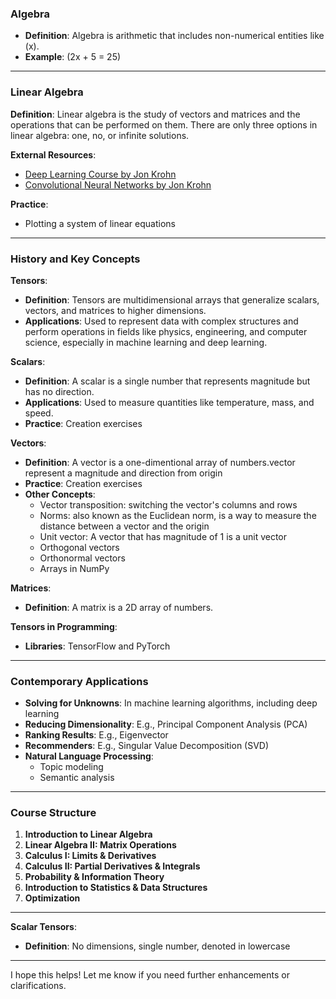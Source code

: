 ### Algebra

- **Definition**: Algebra is arithmetic that includes non-numerical entities like \(x\).
- **Example**: \(2x + 5 = 25\)

---

### Linear Algebra

**Definition**: Linear algebra is the study of vectors and matrices and the operations that can be performed on them. There are only three options in linear algebra: one, no, or infinite solutions.

**External Resources**:
- [Deep Learning Course by Jon Krohn](https://johnkrohn.com/deepTF1)
- [Convolutional Neural Networks by Jon Krohn](https://johnkrohn.com/convTF1)

**Practice**:
- Plotting a system of linear equations

---

### History and Key Concepts

**Tensors**:
- **Definition**: Tensors are multidimensional arrays that generalize scalars, vectors, and matrices to higher dimensions.
- **Applications**: Used to represent data with complex structures and perform operations in fields like physics, engineering, and computer science, especially in machine learning and deep learning.

**Scalars**:
- **Definition**: A scalar is a single number that represents magnitude but has no direction.
- **Applications**: Used to measure quantities like temperature, mass, and speed.
- **Practice**: Creation exercises

**Vectors**:
- **Definition**: A vector is a one-dimentional array of numbers.vector represent a magnitude and direction from origin
- **Practice**: Creation exercises
- **Other Concepts**:
  - Vector transposition:  switching the vector's columns and rows
  - Norms: also known as the Euclidean norm, is a way to measure the distance between a vector and the origin
  - Unit vector: A vector that has magnitude of 1 is a unit vector 
  - Orthogonal vectors
  - Orthonormal vectors
  - Arrays in NumPy

**Matrices**:
- **Definition**: A matrix is a 2D array of numbers.

**Tensors in Programming**:
- **Libraries**: TensorFlow and PyTorch

---

### Contemporary Applications

- **Solving for Unknowns**: In machine learning algorithms, including deep learning
- **Reducing Dimensionality**: E.g., Principal Component Analysis (PCA)
- **Ranking Results**: E.g., Eigenvector
- **Recommenders**: E.g., Singular Value Decomposition (SVD)
- **Natural Language Processing**:
  - Topic modeling
  - Semantic analysis

---

### Course Structure

1. **Introduction to Linear Algebra**
2. **Linear Algebra II: Matrix Operations**
3. **Calculus I: Limits & Derivatives**
4. **Calculus II: Partial Derivatives & Integrals**
5. **Probability & Information Theory**
6. **Introduction to Statistics & Data Structures**
7. **Optimization**

---

**Scalar Tensors**:
- **Definition**: No dimensions, single number, denoted in lowercase

---

I hope this helps! Let me know if you need further enhancements or clarifications.
